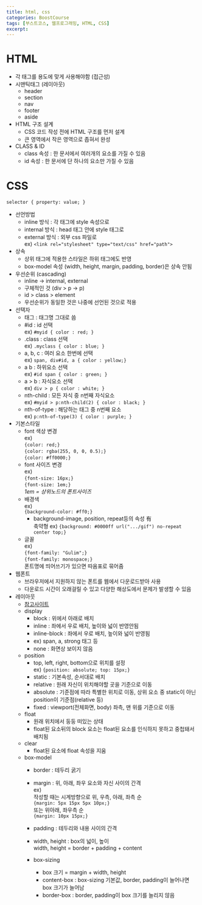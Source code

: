 ```yaml
---
title: html, css
categories: BoostCourse
tags: [부스트코스, 웹프로그래밍, HTML, CSS]
excerpt:
---
```

# HTML
- 각 태그를 용도에 맞게 사용해야함 (접근성)
- 시맨틱태그 (레이아웃)
    - header
    - section
    - nav
    - footer
    - aside
- HTML 구조 설계
    - CSS 코드 작성 전에 HTML 구조를 먼저 설계
    - 큰 영역에서 작은 영역으로 좁혀서 완성
- CLASS & ID
    - class 속성 : 한 문서에서 여러개의 요소를 가질 수 있음
    - id 속성 : 한 문서에 단 하나의 요소만 가질 수 있음
    
# CSS
`selector { property: value; }`
- 선언방법
    - inline 방식 : 각 태그에 style 속성으로
    - internal 방식 : head 태그 안에 style 태그로
    - external 방식 : 외부 css 파일로  
    ex) `<link rel="stylesheet" type="text/css" href="path">`
- 상속
    - 상위 태그에 적용한 스타일은 하위 태그에도 반영
    - box-model 속성 (width, height, margin, padding, border)은 상속 안됨
- 우선순위 (cascading)
    - inline -> internal, external
    - 구체적인 것 (div > p -> p)
    - id > class > element
    - 우선순위가 동일한 것은 나중에 선언된 것으로 적용
- 선택자
    - 태그 : 태그명 그대로 씀
    - #id : id 선택  
    ex) `#myid { color : red; }`
    - .class : class 선택  
    ex) `.myclass { color : blue; }`
    - a, b, c : 여러 요소 한번에 선택  
    ex) `span, div#id, a { color : yellow;}`
    - a b : 하위요소 선택  
    ex) `#id span { color : green; }`
    - a > b : 자식요소 선택  
    ex) `div > p { color : white; }`
    - nth-child : 모든 자식 중 n번째 자식요소  
    ex) `#myid > p:nth-child(2) { color : black; }`
    - nth-of-type : 해당하는 태그 중 n번째 요소  
    ex) `p:nth-of-type(3) { color : purple; }`
- 기본스타일
    - font 색상 변경  
    ex)  
    `{color: red;}`  
    `{color: rgba(255, 0, 0, 0.5);}`  
    `{color: #ff0000;}`
    - font 사이즈 변경  
    ex)  
    `{font-size: 16px;}`  
    `{font-size: 1em;}`  
    *1em = 상위노드의 폰트사이즈*
    - 배경색  
    ex)  
    `{background-color: #ff0;}`
        - background-image, position, repeat등의 속성 有  
        축약형 ex) `{background: #0000ff url(".../gif") no-repeat center top;}`
    - 글꼴  
    ex)  
    `{font-family: "Gulim";}`  
    `{font-family: monospace;}`  
    폰트명에 띄어쓰기가 있으면 따옴표로 묶어줌
- 웹폰트
    - 브라우저에서 지원하지 않는 폰트를 웹에서 다운로드받아 사용
    - 다운로드 시간이 오래걸릴 수 있고 다양한 해상도에서 문제가 발생할 수 있음
- 레이아웃
    - [참고사이트](https://ko.learnlayout.com/)
    - display
        - block : 위에서 아래로 배치
        - inline : 좌에서 우로 배치, 높이와 넓이 반영안됨
        - inline-block : 좌에서 우로 배치, 높이와 넓이 반영됨
        - ex) span, a, strong 태그 등
        - none : 화면상 보이지 않음
    - position
        - top, left, right, bottom으로 위치를 설정  
        ex) `{position: absolute; top: 15px;}`
        - static : 기본속성, 순서대로 배치
        - relative : 원래 자신이 위치해야할 곳을 기준으로 이동
        - absolute : 기준점에 따라 특별한 위치로 이동, 상위 요소 중 static이 아닌 position이 기준점(relative 등)
        - fixed : viewport(전체화면, body) 좌측, 맨 위를 기준으로 이동
    - float
        - 원래 위치에서 둥둥 떠있는 상태
        - float된 요소뒤의 block 요소는 float된 요소를 인식하지 못하고 중첩돼서 배치됨
    - clear
        - float된 요소에 float 속성을 지움
    - box-model
        - border : 테두리 굵기
        - margin : 위, 아래, 좌우 요소와 자신 사이의 간격  
        ex)  
        작성할 때는 시계방향으로 위, 우측, 아래, 좌측 순  
        `{margin: 5px 15px 5px 10px;}`  
        또는 위아래, 좌우측 순  
        `{margin: 10px 15px;}`

        - padding : 테두리와 내용 사이의 간격
        - width, height : box의 넓이, 높이  
        width, height = border + padding + content
        - box-sizing
            - box 크기 = margin + width, height
            - content-box : box-sizing 기본값, border, padding이 늘어나면 box 크기가 늘어남
            - border-box : border, padding이 box 크기를 늘리지 않음
